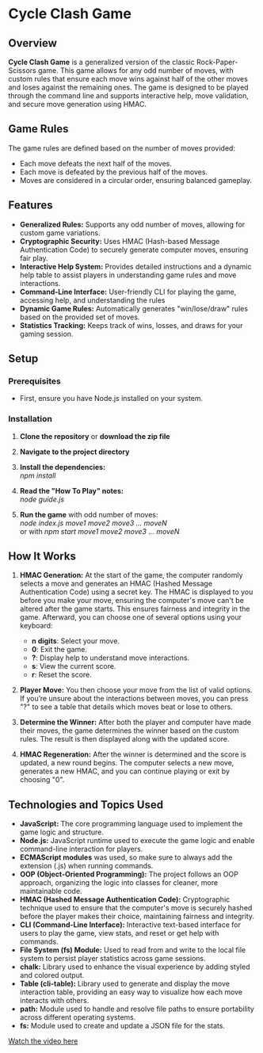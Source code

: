 # Cycle Clash Game

## Overview

**Cycle Clash Game** is a generalized version of the classic Rock-Paper-Scissors game. This game allows for any odd number of moves, with custom rules that ensure each move wins against half of the other moves and loses against the remaining ones. The game is designed to be played through the command line and supports interactive help, move validation, and secure move generation using HMAC.

## Game Rules

The game rules are defined based on the number of moves provided:

- Each move defeats the next half of the moves.
- Each move is defeated by the previous half of the moves.
- Moves are considered in a circular order, ensuring balanced gameplay.

## Features

- **Generalized Rules:** Supports any odd number of moves, allowing for custom game variations.
- **Cryptographic Security:** Uses HMAC (Hash-based Message Authentication Code) to securely generate computer moves, ensuring fair play.
- **Interactive Help System:** Provides detailed instructions and a dynamic help table to assist players in understanding game rules and move interactions.
- **Command-Line Interface:** User-friendly CLI for playing the game, accessing help, and understanding the rules
- **Dynamic Game Rules:** Automatically generates "win/lose/draw" rules based on the provided set of moves.
- **Statistics Tracking:** Keeps track of wins, losses, and draws for your gaming session.

## Setup

### Prerequisites

- First, ensure you have Node.js installed on your system.

### Installation

1. **Clone the repository** or **download the zip file**

2. **Navigate to the project directory**

3. **Install the dependencies:**  
   _npm install_

4. **Read the "How To Play" notes:**  
   _node guide.js_

5. **Run the game** with odd number of moves:  
    _node index.js move1 move2 move3 ... moveN_  
    or with _npm start move1 move2 move3 ... moveN_

## How It Works

1. **HMAC Generation:**
   At the start of the game, the computer randomly selects a move and generates an HMAC (Hashed Message Authentication Code) using a secret key. The HMAC is displayed to you before you make your move, ensuring the computer's move can't be altered after the game starts. This ensures fairness and integrity in the game. Afterward, you can choose one of several options using your keyboard:
   - **n digits**: Select your move.
   - **0**: Exit the game.
   - **?**: Display help to understand move interactions.
   - **s**: View the current score.
   - **r**: Reset the score.

2. **Player Move:**
   You then choose your move from the list of valid options. If you’re unsure about the interactions between moves, you can press "?" to see a table that details which moves beat or lose to others.

3. **Determine the Winner:**
   After both the player and computer have made their moves, the game determines the winner based on the custom rules. The result is then displayed along with the updated score.

4. **HMAC Regeneration:**
   After the winner is determined and the score is updated, a new round begins. The computer selects a new move, generates a new HMAC, and you can continue playing or exit by choosing "0".

## Technologies and Topics Used

- **JavaScript:** The core programming language used to implement the game logic and structure.
- **Node.js:** JavaScript runtime used to execute the game logic and enable command-line interaction for players.
- **ECMAScript modules** was used, so make sure to always add the extension (.js) when running commands.
- **OOP (Object-Oriented Programming):** The project follows an OOP approach, organizing the logic into classes for cleaner, more maintainable code.
- **HMAC (Hashed Message Authentication Code):** Cryptographic technique used to ensure that the computer's move is securely hashed before the player makes their choice, maintaining fairness and integrity.
- **CLI (Command-Line Interface):** Interactive text-based interface for users to play the game, view stats, and reset or get help with commands.
- **File System (fs) Module:** Used to read from and write to the local file system to persist player statistics across game sessions.
- **chalk:** Library used to enhance the visual experience by adding styled and colored output.
- **Table (cli-table):** Library used to generate and display the move interaction table, providing an easy way to visualize how each move interacts with others.
- **path:** Module used to handle and resolve file paths to ensure portability across different operating systems.
- **fs:** Module used to create and update a JSON file for the stats.

[Watch the video here](https://drive.google.com/file/d/YOUR_VIDEO_ID/view)